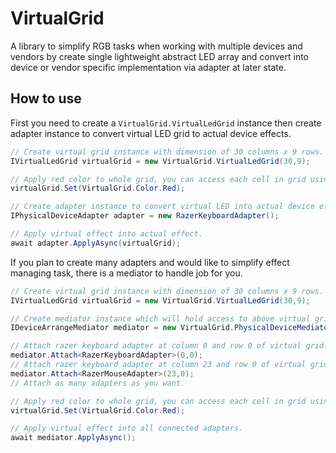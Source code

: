 # VirtualGrid
A library to simplify RGB tasks when working with multiple devices and vendors by create single lightweight abstract LED array
and convert into device or vendor specific implementation via adapter at later state.

## How to use
First you need to create a `VirtualGrid.VirtualLedGrid` instance then create adapter instance to convert virtual LED grid to actual device effects.

```cs
// Create virtual grid instance with dimension of 30 columns x 9 rows.
IVirtualLedGrid virtualGrid = new VirtualGrid.VirtualLedGrid(30,9);

// Apply red color to whole grid, you can access each cell in grid using indexer.
virtualGrid.Set(VirtualGrid.Color.Red);

// Create adapter instance to convert virtual LED into actual device effect.
IPhysicalDeviceAdapter adapter = new RazerKeyboardAdapter();

// Apply virtual effect into actual effect.
await adapter.ApplyAsync(virtualGrid);
```

If you plan to create many adapters and would like to simplify effect managing task, there is a mediator to handle job for you.

```cs
// Create virtual grid instance with dimension of 30 columns x 9 rows.
IVirtualLedGrid virtualGrid = new VirtualGrid.VirtualLedGrid(30,9);

// Create mediator instance which will hold access to above virtual grid.
IDeviceArrangeMediator mediator = new VirtualGrid.PhysicalDeviceMediator(virtualGrid);

// Attach razer keyboard adapter at column 0 and row 0 of virtual grid.
mediator.Attach<RazerKeyboardAdapter>(0,0);
// Attach razer keyboard adapter at column 23 and row 0 of virtual grid.
mediator.Attach<RazerMouseAdapter>(23,0);
// Attach as many adapters as you want.

// Apply red color to whole grid, you can access each cell in grid using indexer.
virtualGrid.Set(VirtualGrid.Color.Red);

// Apply virtual effect into all connected adapters.
await mediator.ApplyAsync();
```